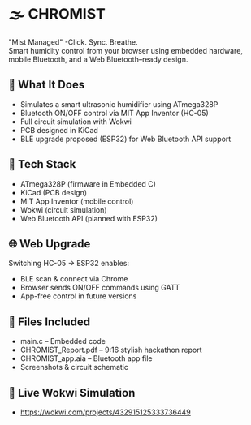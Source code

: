 # 🌫 CHROMIST

"Mist Managed"  -Click. Sync. Breathe.  
Smart humidity control from your browser using embedded hardware, mobile Bluetooth, and a Web Bluetooth–ready design.
## 🔧 What It Does
- Simulates a smart ultrasonic humidifier using ATmega328P
- Bluetooth ON/OFF control via MIT App Inventor (HC-05)
- Full circuit simulation with Wokwi
- PCB designed in KiCad
- BLE upgrade proposed (ESP32) for Web Bluetooth API support

## 🧰 Tech Stack
- ATmega328P (firmware in Embedded C)
- KiCad (PCB design)
- MIT App Inventor (mobile control)
- Wokwi (circuit simulation)
- Web Bluetooth API (planned with ESP32)

## 🌐 Web Upgrade
Switching HC-05 → ESP32 enables:
- BLE scan & connect via Chrome
- Browser sends ON/OFF commands using GATT
- App-free control in future versions

## 📄 Files Included
- main.c – Embedded code
- CHROMIST_Report.pdf – 9:16 stylish hackathon report
- CHROMIST_app.aia – Bluetooth app file
- Screenshots & circuit schematic

## 🔗 Live Wokwi Simulation
  -  https://wokwi.com/projects/432915125333736449

